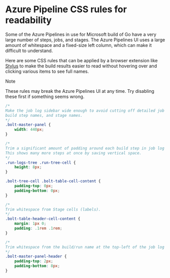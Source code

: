 # Azure Pipeline CSS rules for readability

Some of the Azure Pipelines in use for Microsoft build of Go have a very large number of steps, jobs, and stages.
The Azure Pipelines UI uses a large amount of whitespace and a fixed-size left column, which can make it difficult to understand.

Here are some CSS rules that can be applied by a browser extension like [Stylus](https://en.wikipedia.org/wiki/Stylus_(browser_extension)) to make the build results easier to read without hovering over and clicking various items to see full names.

> [!NOTE]
> These rules may break the Azure Pipelines UI at any time.
> Try disabling these first if something seems wrong.

```css
/*
Make the job log sidebar wide enough to avoid cutting off detailed job names,
build step names, and stage names.
*/
.bolt-master-panel {
    width: 440px;
}

/*
Trim a significant amount of padding around each build step in job log sidebar.
This shows many more steps at once by saving vertical space.
*/
.run-logs-tree .run-tree-cell {
    height: 8px;
}

.bolt-tree-cell .bolt-table-cell-content {
    padding-top: 0px;
    padding-bottom: 0px;
}

/*
Trim whitespace from Stage cells (labels).
*/
.bolt-table-header-cell-content {
    margin: 1px 0;
    padding: .1rem .1rem;
}

/*
Trim whitespace from the build/run name at the top-left of the job log sidebar.
*/
.bolt-master-panel-header {
    padding-top: 2px;
    padding-bottom: 8px;
}
```